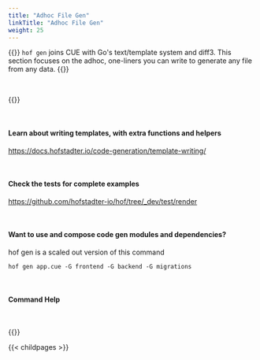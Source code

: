 ```yaml
---
title: "Adhoc File Gen"
linkTitle: "Adhoc File Gen"
weight: 25
---
```


{{<lead>}}
`hof gen` joins CUE with Go's text/template system and diff3.
This section focuses on the adhoc, one-liners
you can write to generate any file from any data.
{{</lead>}}

<br>

{{<beta style="success">}}

<br>

#### Learn about writing templates, with extra functions and helpers

https://docs.hofstadter.io/code-generation/template-writing/

<br>

#### Check the tests for complete examples

https://github.com/hofstadter-io/hof/tree/_dev/test/render

<br>

#### Want to use and compose code gen modules and dependencies?

hof gen is a scaled out version of this command

`hof gen app.cue -G frontend -G backend -G migrations`

<br>

#### Command Help

<br>

{{<codePane file="code/cmd-help/gen" title="$ hof help gen" lang="text">}}

{{< childpages >}}


